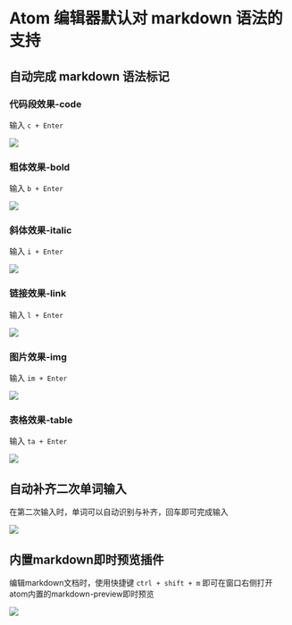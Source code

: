# Atom 编辑器默认对 markdown 语法的支持

## 自动完成 markdown 语法标记

### 代码段效果-code
输入 `c + Enter`

![](https://amwiki.xf09.net/docs/assets/001/13-2c594bb9.png)

### 粗体效果-bold
输入 `b + Enter`

![](https://amwiki.xf09.net/docs/assets/001/13-8620325c.png)

### 斜体效果-italic
输入 `i + Enter`

![](https://amwiki.xf09.net/docs/assets/001/13-0e8a6768.png)

### 链接效果-link
输入 `l + Enter`

![](https://amwiki.xf09.net/docs/assets/001/13-5bd90b0f.png)

### 图片效果-img
输入 `im + Enter`

![](https://amwiki.xf09.net/docs/assets/001/13-e03a0fc8.png)

### 表格效果-table
输入 `ta + Enter`

![](https://amwiki.xf09.net/docs/assets/001/13-fbed2544.png)

<!--
### todo效果-list
输入`t + Enter`

![](https://amwiki.xf09.net/docs/assets/001/13-01a27e09.png)
-->

## 自动补齐二次单词输入
在第二次输入时，单词可以自动识别与补齐，回车即可完成输入

![](https://amwiki.xf09.net/docs/assets/001/13-efba45f0.png)

## 内置markdown即时预览插件
编辑markdown文档时，使用快捷键 `ctrl + shift + m` 即可在窗口右侧打开atom内置的markdown-preview即时预览

![](https://amwiki.xf09.net/docs/assets/001/13-75213ccd.png)
